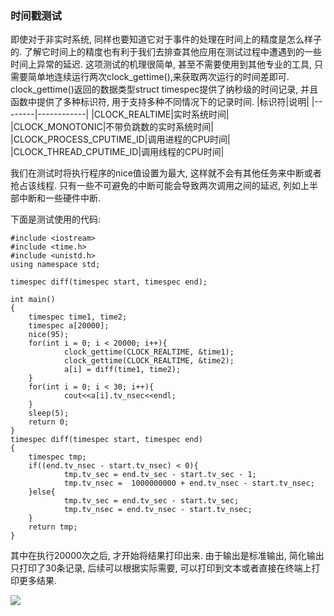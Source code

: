 ### 时间戳测试
即使对于非实时系统, 同样也要知道它对于事件的处理在时间上的精度是怎么样子的. 了解它时间上的精度也有利于我们去排查其他应用在测试过程中遭遇到的一些时间上异常的延迟.
这项测试的机理很简单, 甚至不需要使用到其他专业的工具, 只需要简单地连续运行两次clock\_gettime(),来获取两次运行的时间差即可. clock\_gettime()返回的数据类型struct timespec提供了纳秒级的时间记录, 并且函数中提供了多种标识符, 用于支持多种不同情况下的记录时间.
|标识符|说明|
|--------|------------|
|CLOCK_REALTIME|实时系统时间|
|CLOCK_MONOTONIC|不带负跳数的实时系统时间|
|CLOCK_PROCESS_CPUTIME_ID|调用进程的CPU时间|
|CLOCK_THREAD_CPUTIME_ID|调用线程的CPU时间|

我们在测试时将执行程序的nice值设置为最大, 这样就不会有其他任务来中断或者抢占该线程. 只有一些不可避免的中断可能会导致两次调用之间的延迟, 列如上半部中断和一些硬件中断.

下面是测试使用的代码:

	
	#include <iostream>
	#include <time.h>
	#include <unistd.h>
	using namespace std;

	timespec diff(timespec start, timespec end);

	int main()
	{
        timespec time1, time2;
        timespec a[20000];
        nice(95);
        for(int i = 0; i < 20000; i++){
                clock_gettime(CLOCK_REALTIME, &time1);
                clock_gettime(CLOCK_REALTIME, &time2);
                a[i] = diff(time1, time2);
        }
        for(int i = 0; i < 30; i++){
                cout<<a[i].tv_nsec<<endl;
        }
        sleep(5);
        return 0;
	}
	timespec diff(timespec start, timespec end)
	{
        timespec tmp;
        if((end.tv_nsec - start.tv_nsec) < 0){
                tmp.tv_sec = end.tv_sec - start.tv_sec - 1;
                tmp.tv_nsec =  1000000000 + end.tv_nsec - start.tv_nsec;
        }else{
                tmp.tv_sec = end.tv_sec - start.tv_sec;
                tmp.tv_nsec = end.tv_nsec - start.tv_nsec;
        }
        return tmp;
	}



其中在执行20000次之后, 才开始将结果打印出来. 由于输出是标准输出, 简化输出只打印了30条记录, 后续可以根据实际需要, 可以打印到文本或者直接在终端上打印更多结果.

![](http://i.imgur.com/aHnIH6r.png)